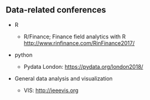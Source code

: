 
Data-related conferences 
-------------------------

* R
  * R/Finance; Finance field analytics with R http://www.rinfinance.com/RinFinance2017/ 

* python
  * Pydata London: https://pydata.org/london2018/

* General data analysis and visualization 
  * VIS: http://ieeevis.org
